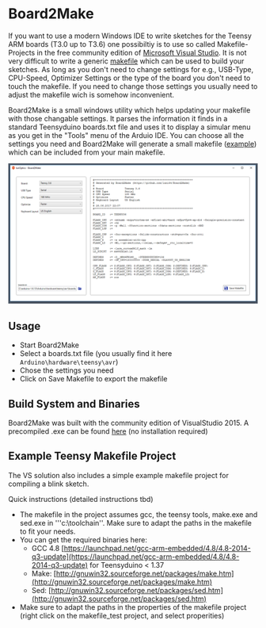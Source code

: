 

# Board2Make

If you want to use a modern Windows IDE to write sketches for the Teensy ARM boards (T3.0 up to T3.6) one possibiltiy is to use so called Makefile-Projects in the free community edition of [Microsoft Visual Studio](https://www.visualstudio.com/vs/community). It is not very difficult to write a generic [makefile](https://github.com/luni64/Board2Make/blob/master/src/makefile_test/makefile) which can be used to build your sketches. As long as you don't need to change settings for e.g., USB-Type, CPU-Speed, Optimizer Settings or the type of the board you don't need to touch the makefile. If you need to change those settings you usually need to adjust the makefile wich is somehow inconvenient. 

Board2Make is a small windows utility which helps updating your makefile with those changable settings. It parses the information it finds in a standard Teensyduino boards.txt file and uses it to display a simular menu as you get in the "Tools" menu of the  Arduio IDE. You can choose all the settings you need and Board2Make will generate a small makefile ([example](https://github.com/luni64/Board2Make/blob/master/src/makefile_test/teensy.mk)) which can be included from your main makefile. 

![GUI](/media/gui.png "GUI")

## Usage
- Start Board2Make
- Select a boards.txt file (you usually find it here ``` Arduino\hardware\teensy\avr ```)
- Chose the settings you need
- Click on Save Makefile to export the makefile 


## Build System and Binaries
Board2Make was built with the community edition of VisualStudio 2015. A precompiled .exe can be found [here](https://github.com/luni64/Board2Make/releases) (no installation required)



## Example Teensy Makefile Project
The VS solution also includes a simple example makefile project for compiling a blink sketch. 

Quick instructions (detailed instructions tbd)
- The makefile in the project assumes gcc, the teensy tools, make.exe and sed.exe in '''c:\toolchain''. Make sure to adapt the paths in the  makefile to fit your needs.
- You can get the required binaries here: 
  - GCC 4.8 [https://launchpad.net/gcc-arm-embedded/4.8/4.8-2014-q3-update](https://launchpad.net/gcc-arm-embedded/4.8/4.8-2014-q3-update) for Teensyduino < 1.37
  - Make: [http://gnuwin32.sourceforge.net/packages/make.htm](http://gnuwin32.sourceforge.net/packages/make.htm)
  - Sed:  [http://gnuwin32.sourceforge.net/packages/sed.htm](http://gnuwin32.sourceforge.net/packages/sed.htm)
- Make sure to adapt the paths in the properties of the makefile project (right click on the makefile_test project, and select properities)


